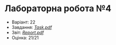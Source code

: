 # Лабораторна робота №4

- Варіант: 22
- Завдання: [*Task.pdf*](./Task.pdf)
- Звіт: [*Report.pdf*](./Report.pdf)
- Оцінка: 21/21